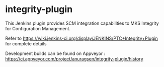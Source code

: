 # integrity-plugin
This Jenkins plugin provides SCM integration capabilities to MKS Integrity for Configuration Management.

Refer to https://wiki.jenkins-ci.org/display/JENKINS/PTC+Integrity+Plugin for complete details

Development builds can be found on Appveyor : https://ci.appveyor.com/project/anuragsen/integrity-plugin/history
